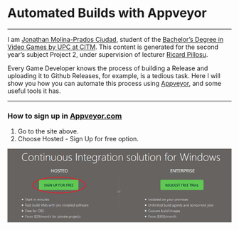 # Automated Builds with Appveyor
---
I am [Jonathan Molina-Prados Ciudad](https://es.linkedin.com/in/jonathan-molina-prados-ciudad-366054129), student of the [Bachelor’s Degree in Video Games by UPC at CITM](https://www.citm.upc.edu/ing/estudis/graus-videojocs).
This content is generated for the second year’s subject Project 2, under supervision of lecturer
[Ricard Pillosu](https://es.linkedin.com/in/ricardpillosu).

Every Game Developer knows the process of building a Release and uploading it to Github Releases, for example, is a tedious task.
Here I will show you how you can automate this process using [Appveyor](https://www.appveyor.com/), and some useful tools it has.

---
### How to sign up in [Appveyor.com](https://www.appveyor.com/)

1. Go to the site above.
2. Choose Hosted - Sign Up for free option.

![Sign Up](https://github.com/Jony635/Automated-Builds-with-Appveyor/blob/master/docs/images/Sign%20up.png?raw=true)
